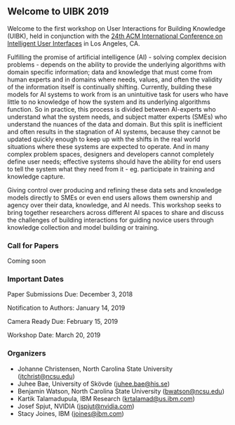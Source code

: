 ## Welcome to UIBK 2019

Welcome to the first workshop on User Interactions for Building Knowledge (UIBK), held in conjunction with the [24th ACM International Conference on Intelligent User Interfaces](https://iui.acm.org/2019/) in Los Angeles, CA.

Fulfilling the promise of artificial intelligence (AI) - solving complex decision problems - depends on the ability to provide the underlying algorithms with domain specific information; data and knowledge that must come from human experts and in domains where needs, values, and often the validity of the information itself is continually shifting. Currently, building these models for AI systems to work from is an unintuitive task for users who have little to no knowledge of how the system and its underlying algorithms function. So in practice, this process is divided between AI-experts who understand what the system needs, and subject matter experts (SMEs) who understand the nuances of the data and domain. But this split is inefficient and often results in the stagnation of AI systems, because they cannot be updated quickly enough to keep up with the shifts in the real world situations where these systems are expected to operate. And in many complex problem spaces, designers and developers cannot completely define user needs; effective systems should have the ability for end users to tell the system what they need from it - eg. participate in training and knowledge capture.

Giving control over producing and refining these data sets and knowledge models directly to SMEs or even end users allows them ownership and agency over their data, knowledge, and AI needs. This workshop seeks to bring together researchers across different AI spaces to share and discuss the challenges of building interactions for guiding novice users through knowledge collection and model building or training.

### Call for Papers

Coming soon

[//]: # (Submission Info)

### Important Dates

Paper Submissions Due: December 3, 2018

Notification to Authors: January 14, 2019

Camera Ready Due: February 15, 2019

Workshop Date: March 20, 2019

### Organizers

- Johanne Christensen, North Carolina State University (jtchrist@ncsu.edu)
- Juhee Bae, University of Skövde (juhee.bae@his.se)
- Benjamin Watson, North Carolina State University (bwatson@ncsu.edu)
- Kartik Talamadupula, IBM Research (krtalamad@us.ibm.com)
- Josef Spjut, NVIDIA (jspjut@nvidia.com)
- Stacy Joines, IBM (joines@ibm.com)
